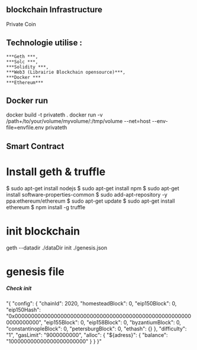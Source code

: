 ## blockchain Infrastructure
Private Coin


## Technologie utilise :
    ***Geth ***,
    ***Solc ***,
    ***Solidity ***,
    ***Web3 (Librairie Blockchain opensource)***,
    ***Docker ***
    ***Ethereum***

## Docker run

docker build -t privateth . 
docker run -v /path+/to/your/volume/myvolume/:/tmp/volume --net=host --env-file=envfile.env privateth


## Smart Contract 



# Install geth & truffle 
$ sudo apt-get install nodejs
$ sudo apt-get install npm
$ sudo apt-get install software-properties-common
$ sudo add-apt-repository -y ppa:ethereum/ethereum
$ sudo apt-get update
$ sudo apt-get install ethereum
$ npm install -g truffle

# init blockchain 
geth --datadir ./dataDir init ./genesis.json

# genesis file
##### Check init ##########
"{ 
  \"config\": {
    \"chainId\": 2020,
    \"homesteadBlock\": 0,
    \"eip150Block\": 0,
    \"eip150Hash\": \"0x0000000000000000000000000000000000000000000000000000000000000000\",
    \"eip155Block\": 0,
    \"eip158Block\": 0,
    \"byzantiumBlock\": 0,
    \"constantinopleBlock\": 0,
    \"petersburgBlock\": 0,
    \"ethash\": {}
  },
  \"difficulty\": \"1\",
  \"gasLimit\": \"9000000000\",
  \"alloc\": {
    \"${adress}\": { 
    \"balance\": \"100000000000000000000000\" 
    }
  }
}"

